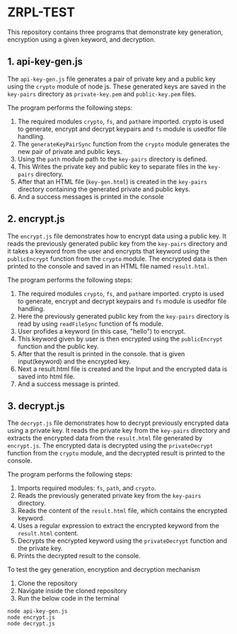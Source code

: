 # ZRPL-TEST

This repository contains three programs that demonstrate key generation, encryption using a given keyword, and decryption.
## 1. api-key-gen.js

The `api-key-gen.js` file generates a pair of private key and a public key using the `crypto` module of node js. These generated keys are saved in the `key-pairs` directory as `private-key.pem` and `public-key.pem` files.

The program performs the following steps:
1. The required modules `crypto`, `fs`, and `path`are imported. crypto is used to generate, encrypt and decrypt keypairs and `fs` module is usedfor file handling. 
2. The `generateKeyPairSync` function from the `crypto` module generates the new pair of private and public keys.
3. Using the `path` module path to the `key-pairs` directory is defined.
4. This Writes the private key and public key to separate files in the `key-pairs` directory.
5. After that an HTML file (`key-gen.html`) is created in the `key-pairs` directory containing the generated private and public keys.
6. And a success messages is printed in the console

## 2. encrypt.js

The `encrypt.js` file demonstrates how to encrypt data using a public key. It reads the previously generated public key from the `key-pairs` directory and it takes a keyword from the user and encrypts that keyword using the `publicEncrypt` function from the `crypto` module. The encrypted data is then printed to the console and saved in an HTML file named `result.html`.

The program performs the following steps:
1. The required modules `crypto`, `fs`, and `path`are imported. crypto is used to generate, encrypt and decrypt keypairs and `fs` module is usedfor file handling. 
2. Here the previously generated public key from the `key-pairs` directory is read by using `readFileSync` function of fs module.
3. User profides a keyword (in this case, "hello") to encrypt.
4. This keyword given by user is then encrypted using the `publicEncrypt` function and the public key.
5. After that the result is printed in the console. that is given input(keyword) and the encrypted key.
6. Next a result.html file is created and the Input and the encrypted data is saved into html file.
7. And a success message is printed.

## 3. decrypt.js

The `decrypt.js` file demonstrates how to decrypt previously encrypted data using a private key. It reads the private key from the `key-pairs` directory and extracts the encrypted data from the `result.html` file generated by `encrypt.js`. The encrypted data is decrypted using the `privateDecrypt` function from the `crypto` module, and the decrypted result is printed to the console.

The program performs the following steps:
1. Imports required modules: `fs`, `path`, and `crypto`.
2. Reads the previously generated private key from the `key-pairs` directory.
3. Reads the content of the `result.html` file, which contains the encrypted keyword.
4. Uses a regular expression to extract the encrypted keyword from the `result.html` content.
5. Decrypts the encrypted keyword using the `privateDecrypt` function and the private key.
6. Prints the decrypted result to the console.

To test the gey generation, encryption and decryption mechanism
1. Clone the repository
2. Navigate inside the cloned repository
3. Run the below code in the terminal
```
node api-key-gen.js
node encrypt.js
node decrypt.js
```
